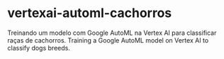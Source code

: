 # vertexai-automl-cachorros
Treinando um modelo com Google AutoML na Vertex AI para classificar raças de cachorros. Training a Google AutoML model on Vertex AI to classify dogs breeds.
